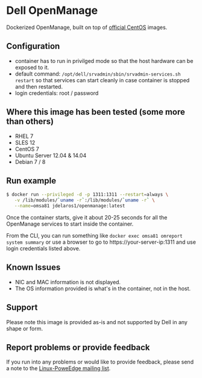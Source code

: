 # Dell OpenManage

Dockerized OpenManage, built on top of [official CentOS](https://registry.hub.docker.com/u/library/centos/) images.

## Configuration

  - container has to run in privilged mode so that the host hardware can be exposed to it.
  - default command: `/opt/dell/srvadmin/sbin/srvadmin-services.sh restart` so that services can start cleanly in case container is stopped and then restarted.
  - login credentials: root / password

## Where this image has been tested (some more than others)

  - RHEL 7
  - SLES 12
  - CentOS 7
  - Ubuntu Server 12.04 & 14.04
  - Debian 7 / 8

## Run example

```bash
$ docker run --privileged -d -p 1311:1311 --restart=always \
   -v /lib/modules/`uname -r`:/lib/modules/`uname -r` \
   --name=omsa81 jdelaros1/openmanage:latest
```

Once the container starts, give it about 20-25 seconds for all the OpenManage services to start inside the container.

From the CLI, you can run something like `docker exec omsa81 omreport system summary` or use a browser to go to https://your-server-ip:1311 and use login credentials listed above.

## Known Issues

  - NIC and MAC information is not displayed.
  - The OS information provided is what's in the container, not in the host.

## Support

Please note this image is provided as-is and not supported by Dell in any shape or form.

## Report problems or provide feedback

If you run into any problems or would like to provide feedback, please send a note to the [Linux-PoweEdge mailing list](https://lists.us.dell.com/mailman/listinfo/linux-poweredge).
